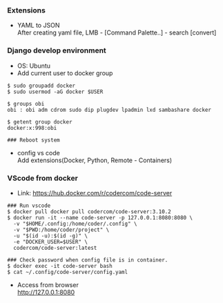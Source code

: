 ### Extensions
- YAML to JSON<br>
After creating yaml file, LMB - [Command Palette..] - search [convert]

### Django develop environment
- OS: Ubuntu
- Add current user to docker group

~~~
$ sudo groupadd docker
$ sudo usermod -aG docker $USER

$ groups obi
obi : obi adm cdrom sudo dip plugdev lpadmin lxd sambashare docker

$ getent group docker
docker:x:998:obi

### Reboot system
~~~

- config vs code<br>
Add extensions(Docker, Python, Remote - Containers)

### VScode from docker
- Link: https://hub.docker.com/r/codercom/code-server

~~~
### Run vscode
$ docker pull docker pull codercom/code-server:3.10.2
$ docker run -it --name code-server -p 127.0.0.1:8080:8080 \
  -v "$HOME/.config:/home/coder/.config" \
  -v "$PWD:/home/coder/project" \
  -u "$(id -u):$(id -g)" \
  -e "DOCKER_USER=$USER" \
  codercom/code-server:latest
  
### Check password when config file is in container.
$ docker exec -it code-server bash
$ cat ~/.config/code-server/config.yaml
~~~

- Access from browser<br>
http://127.0.0.1:8080
